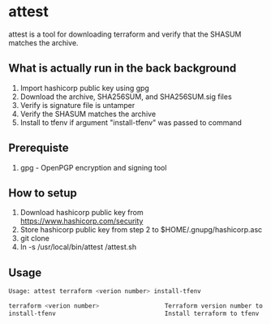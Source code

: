# attest

attest is a tool for downloading terraform and verify that the SHASUM matches the archive.

## What is actually run in the back background
1. Import hashicorp public key using gpg
2. Download the archive, SHA256SUM, and SHA256SUM.sig files
3. Verify is signature file is untamper
4. Verify the SHASUM matches the archive
5. Install to tfenv if argument "install-tfenv" was passed to command 

## Prerequiste
1. gpg - OpenPGP encryption and signing tool

## How to setup
1. Download hashicorp public key from https://www.hashicorp.com/security
2. Store hashicorp public key from step 2 to $HOME/.gnupg/hashicorp.asc
3. git clone <attest repo>
4. ln -s /usr/local/bin/attest <attest repo>/attest.sh

## Usage
```bash
Usage: attest terraform <verion number> install-tfenv

terraform <verion number>                  Terraform version number to download and attest
install-tfenv                              Install terraform to tfenv
```
